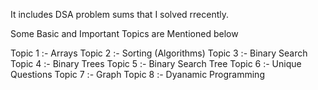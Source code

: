 It includes DSA problem sums that I solved rrecently.

Some Basic and Important Topics are Mentioned below

Topic 1 :- Arrays 
Topic 2 :- Sorting (Algorithms)
Topic 3 :- Binary Search
Topic 4 :- Binary Trees
Topic 5 :- Binary Search Tree
Topic 6 :- Unique Questions
Topic 7 :- Graph
Topic 8 :- Dyanamic Programming

